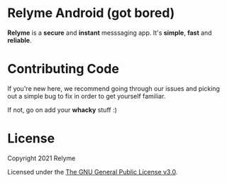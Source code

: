 # Relyme Android (got bored)

**Relyme** is a **secure** and **instant** messsaging app. It's **simple**, **fast** and **reliable**.


# Contributing Code

If you're new here, we recommend going through our issues and picking out a simple bug to fix in order to get yourself familiar.

If not, go on add your **whacky** stuff :)

# License

Copyright 2021 Relyme

Licensed under the [The GNU General Public License v3.0](http://www.gnu.org/licenses/gpl-3.0.html).
